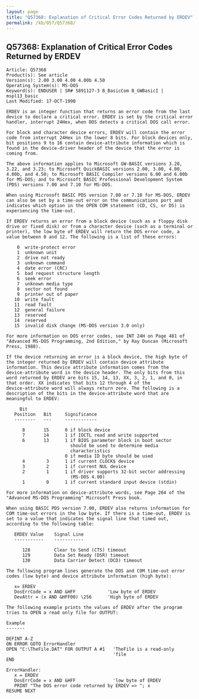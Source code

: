 ```yaml
---
layout: page
title: "Q57368: Explanation of Critical Error Codes Returned by ERDEV"
permalink: /kb/057/Q57368/
---
```


## Q57368: Explanation of Critical Error Codes Returned by ERDEV

	Article: Q57368
	Product(s): See article
	Version(s): 2.00 3.00 4.00 4.00b 4.50
	Operating System(s): MS-DOS
	Keyword(s): ENDUSER | SR# S891127-3 B_BasicCom B_GWBasicI | mspl13_basic
	Last Modified: 17-OCT-1990
	
	ERDEV is an integer function that returns an error code from the last
	device to declare a critical error. ERDEV is set by the critical error
	handler, interrupt 24Hex, when DOS detects a critical DOS call error.
	
	For block and character device errors, ERDEV will contain the error
	code from interrupt 24Hex in the lower 8 bits. For block devices only,
	bit positions 9 to 16 contain device-attribute information which is
	found in the device-driver header of the device that the error is
	coming from.
	
	The above information applies to Microsoft GW-BASIC versions 3.20,
	3.22, and 3.23; to Microsoft QuickBASIC versions 2.00, 3.00, 4.00,
	4.00b, and 4.50; to Microsoft BASIC Compiler versions 6.00 and 6.00b
	for MS-DOS; and to Microsoft BASIC Professional Development System
	(PDS) versions 7.00 and 7.10 for MS-DOS.
	
	When using Microsoft BASIC PDS version 7.00 or 7.10 for MS-DOS, ERDEV
	can also be set by a time-out error on the communications port and
	indicates which option in the OPEN COM statement (CD, CS, or DS) is
	experiencing the time-out.
	
	If ERDEV returns an error from a block device (such as a floppy disk
	drive or fixed disk) or from a character device (such as a terminal or
	printer), the low byte of ERDEV will return the DOS error code, a
	value between 0 and 12. The following is a list of these errors:
	
	    0  write-protect error
	    1  unknown unit
	    2  drive not ready
	    3  unknown command
	    4  date error (CRC)
	    5  bad request structure length
	    6  seek error
	    7  unknown media type
	    8  sector not found
	    9  printer out of paper
	   10  write fault
	   11  read fault
	   12  general failure
	   13  reserved
	   14  reserved
	   15  invalid disk change (MS-DOS version 3.0 only)
	
	For more information on DOS error codes, see INT 24H on Page 481 of
	"Advanced MS-DOS Programming, 2nd Edition," by Ray Duncan (Microsoft
	Press, 1988).
	
	If the device returning an error is a block device, the high byte of
	the integer returned by ERDEV will contain device attribute
	information. This device attribute information comes from the
	device-attribute word in the device header. The only bits from this
	word returned by ERDEV are bits 15, 14, 13, XX, 3, 2, 1, and 0, in
	that order. XX indicates that bits 12 through 4 of the
	device-attribute word will always return zero. The following is a
	description of the bits in the device-attribute word that are
	meaningful to ERDEV:
	
	     Bit
	   Position   Bit     Significance
	   --------   ---     ------------
	
	      8       15      0 if block device
	      7       14      1 if IOCTL read and write supported
	      6       13      1 if BIOS parameter block in boot sector
	                        should be used to determine media
	                        characteristics
	                      0 if media ID byte should be used
	      4        3      1 if current CLOCK$ device
	      3        2      1 if current NUL device
	      2        1      1 if driver supports 32-bit sector addressing
	                        (MS-DOS 4.00)
	      1        0      1 if current standard input device (stdin)
	
	For more information on device-attribute words, see Page 264 of the
	"Advanced MS-DOS Programming" Microsoft Press book.
	
	When using BASIC PDS version 7.00, ERDEV also returns information for
	COM time-out errors in the low byte. If there is a time-out, ERDEV is
	set to a value that indicates the signal line that timed out,
	according to the following table:
	
	   ERDEV Value    Signal Line
	   -----------    -----------
	
	      128         Clear to Send (CTS) timeout
	      129         Data Set Ready (DSR) timeout
	      130         Data Carrier Detect (DCD) timeout
	
	The following program lines generate the DOS and COM time-out error
	codes (low byte) and device attribute information (high byte):
	
	   x= ERDEV
	   DosErrCode = x AND &HFF            'Low byte of ERDEV
	   DevAttr = (x AND &HFF00) \256      'High byte of ERDEV
	
	The following example prints the values of ERDEV after the program
	tries to OPEN a read only file for OUTPUT:
	
	Example
	-------
	
	DEFINT A-Z
	ON ERROR GOTO ErrorHandler
	OPEN "C:\TheFile.DAT" FOR OUTPUT A #1   'TheFile is a read-only
	                                        'file
	END
	
	ErrorHandler:
	   x = ERDEV
	   DosErrCode = x AND &HFF              'low byte of ERDEV
	   PRINT "The DOS error code returned by ERDEV => "; x
	RESUME NEXT
